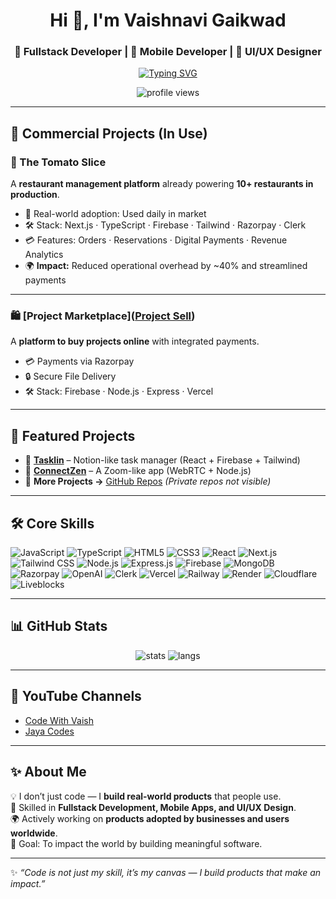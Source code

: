 <h1 align="center">Hi 👋, I'm Vaishnavi Gaikwad</h1>   
<h3 align="center">🚀 Fullstack Developer | 📱 Mobile Developer | 🎨 UI/UX Designer</h3>   

<!-- Typing Animation directly below name -->
<p align="center">
  <a href="https://github.com/Fullstack-Vaishnavi">
    <img src="https://readme-typing-svg.demolab.com?font=Fira+Code&size=22&pause=1000&color=0E75B6&center=true&vCenter=true&width=600&lines=Fullstack+Developer;Mobile+App+Developer;UI%2FUX+Designer;Building+Real+World+Products" alt="Typing SVG" />
  </a>
</p> 

<p align="center">
  <img src="https://komarev.com/ghpvc/?username=Fullstack-Vaishnavi&label=Profile%20Views&color=0e75b6&style=flat" alt="profile views" />
</p>

---

## 💼 Commercial Projects (In Use)

### 🍅 The Tomato Slice  
A **restaurant management platform** already powering **10+ restaurants in production**.  
- 🚀 Real-world adoption: Used daily in market  
- 🛠 Stack: Next.js · TypeScript · Firebase · Tailwind · Razorpay · Clerk  
- 💳 Features: Orders · Reservations · Digital Payments · Revenue Analytics  
- 🌍 **Impact:** Reduced operational overhead by ~40% and streamlined payments  

---

### 🛍️ [Project Marketplace]([Project Sell](https://project-sell-ten.vercel.app/))  
A **platform to buy projects online** with integrated payments.  
- 💳 Payments via Razorpay  
- 🔒 Secure File Delivery  
- 🛠 Stack: Firebase · Node.js · Express · Vercel  

---

## 🌟 Featured Projects  

- 🔹 [**Tasklin**](https://tasklin-pearl.vercel.app) – Notion-like task manager (React + Firebase + Tailwind)  
- 🔹 [**ConnectZen**](https://connectzen.vercel.app) – A Zoom-like app (WebRTC + Node.js)  
- 🔹 **More Projects →** [GitHub Repos](https://github.com/Fullstack-Vaishnavi?tab=repositories) *(Private repos not visible)*  

---

## 🛠 Core Skills  

![JavaScript](https://img.shields.io/badge/JavaScript-F7DF1E?style=flat-square&logo=javascript&logoColor=000) 
![TypeScript](https://img.shields.io/badge/TypeScript-3178C6?style=flat-square&logo=typescript&logoColor=fff) 
![HTML5](https://img.shields.io/badge/HTML5-E34F26?style=flat-square&logo=html5&logoColor=fff) 
![CSS3](https://img.shields.io/badge/CSS3-1572B6?style=flat-square&logo=css3&logoColor=fff) 
![React](https://img.shields.io/badge/React-61DAFB?style=flat-square&logo=react&logoColor=000) 
![Next.js](https://img.shields.io/badge/Next.js-000000?style=flat-square&logo=nextdotjs&logoColor=fff) 
![Tailwind CSS](https://img.shields.io/badge/Tailwind-38B2AC?style=flat-square&logo=tailwindcss&logoColor=fff) 
![Node.js](https://img.shields.io/badge/Node.js-339933?style=flat-square&logo=nodedotjs&logoColor=fff) 
![Express.js](https://img.shields.io/badge/Express.js-000000?style=flat-square&logo=express&logoColor=fff) 
![Firebase](https://img.shields.io/badge/Firebase-FFCA28?style=flat-square&logo=firebase&logoColor=000) 
![MongoDB](https://img.shields.io/badge/MongoDB-47A248?style=flat-square&logo=mongodb&logoColor=fff) 
![Razorpay](https://img.shields.io/badge/Razorpay-0C6CF2?style=flat-square&logo=razorpay&logoColor=fff) 
![OpenAI](https://img.shields.io/badge/OpenAI-412991?style=flat-square&logo=openai&logoColor=fff) 
![Clerk](https://img.shields.io/badge/Clerk-6C47FF?style=flat-square&logo=clerk&logoColor=fff) 
![Vercel](https://img.shields.io/badge/Vercel-000000?style=flat-square&logo=vercel&logoColor=fff) 
![Railway](https://img.shields.io/badge/Railway-0B0D0E?style=flat-square&logo=railway&logoColor=fff) 
![Render](https://img.shields.io/badge/Render-46E3B7?style=flat-square&logo=render&logoColor=000) 
![Cloudflare](https://img.shields.io/badge/Cloudflare-F38020?style=flat-square&logo=cloudflare&logoColor=fff) 
![Liveblocks](https://img.shields.io/badge/Liveblocks-FF3366?style=flat-square&logoColor=fff)

---

## 📊 GitHub Stats  

<p align="center">
  <img src="https://github-readme-stats.vercel.app/api?username=Fullstack-Vaishnavi&show_icons=true&theme=radical" alt="stats" />
  <img src="https://github-readme-stats.vercel.app/api/top-langs/?username=Fullstack-Vaishnavi&layout=compact&theme=radical" alt="langs" />
</p>

---

## 🎥 YouTube Channels  

- [Code With Vaish](https://www.youtube.com/@CodeWithVaishG)  
- [Jaya Codes](https://www.youtube.com/@JayaCodes)  

---

## ✨ About Me  

💡 I don’t just code — I **build real-world products** that people use.  
📱 Skilled in **Fullstack Development, Mobile Apps, and UI/UX Design**.  
🌍 Actively working on **products adopted by businesses and users worldwide**.  
🎯 Goal: To impact the world by building meaningful software.  

---

✨ *“Code is not just my skill, it’s my canvas — I build products that make an impact.”*
